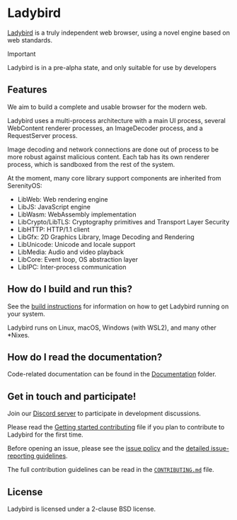 # Ladybird

[Ladybird](https://ladybird.org) is a truly independent web browser, using a novel engine based on web standards.

> [!IMPORTANT]
> Ladybird is in a pre-alpha state, and only suitable for use by developers

## Features

We aim to build a complete and usable browser for the modern web.

Ladybird uses a multi-process architecture with a main UI process, several WebContent renderer processes,
an ImageDecoder process, and a RequestServer process.

Image decoding and network connections are done out of process to be more robust against malicious content.
Each tab has its own renderer process, which is sandboxed from the rest of the system.

At the moment, many core library support components are inherited from SerenityOS:

- LibWeb: Web rendering engine
- LibJS: JavaScript engine
- LibWasm: WebAssembly implementation
- LibCrypto/LibTLS: Cryptography primitives and Transport Layer Security
- LibHTTP: HTTP/1.1 client
- LibGfx: 2D Graphics Library, Image Decoding and Rendering
- LibUnicode: Unicode and locale support
- LibMedia: Audio and video playback
- LibCore: Event loop, OS abstraction layer
- LibIPC: Inter-process communication

## How do I build and run this?

See the [build instructions](Documentation/BuildInstructionsLadybird.md) for information on how to get Ladybird running on your system.

Ladybird runs on Linux, macOS, Windows (with WSL2), and many other \*Nixes.

## How do I read the documentation?

Code-related documentation can be found in the [Documentation](Documentation/) folder.

## Get in touch and participate!

Join our [Discord server](https://discord.gg/nvfjVJ4Svh) to participate in development discussions.

Please read the [Getting started contributing](Documentation/GettingStartedContributing.md) file if you plan to contribute to Ladybird for the first time.

Before opening an issue, please see the [issue policy](CONTRIBUTING.md#issue-policy) and the [detailed issue-reporting guidelines](ISSUES.md).

The full contribution guidelines can be read in the [`CONTRIBUTING.md`](CONTRIBUTING.md) file.

## License

Ladybird is licensed under a 2-clause BSD license.
